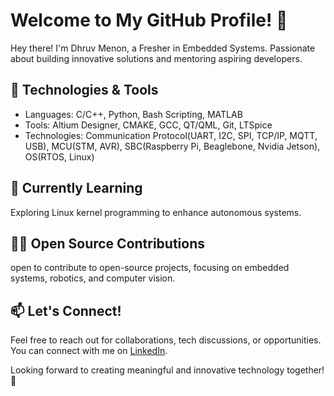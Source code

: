 # Welcome to My GitHub Profile! 👋

Hey there! I'm Dhruv Menon, a Fresher in Embedded Systems. Passionate about building innovative solutions and mentoring aspiring developers.

## 🔧 Technologies & Tools
- Languages: C/C++, Python, Bash Scripting, MATLAB
- Tools: Altium Designer, CMAKE, GCC, QT/QML, Git, LTSpice
- Technologies: Communication Protocol(UART, I2C, SPI, TCP/IP, MQTT, USB), MCU(STM, AVR), SBC(Raspberry Pi, Beaglebone, Nvidia Jetson), OS(RTOS, Linux)

## 🌱 Currently Learning
Exploring Linux kernel programming to enhance autonomous systems.

## 👨‍💻 Open Source Contributions
open to contribute to open-source projects, focusing on embedded systems, robotics, and computer vision.

## 📫 Let's Connect!
Feel free to reach out for collaborations, tech discussions, or opportunities. You can connect with me on [LinkedIn](https://www.linkedin.com/in/dhruv--menon/).

Looking forward to creating meaningful and innovative technology together! 🚀
